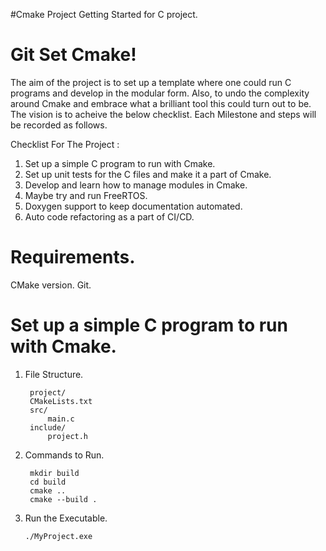 #Cmake Project Getting Started for C project.

# Git Set Cmake!

The aim of the project is to set up a template where one could run C programs and develop in the modular form. Also, to undo the complexity around Cmake and embrace what a brilliant tool this could turn out to be.
The vision is to acheive the below checklist. Each Milestone and steps will be recorded as follows.

Checklist For The Project :

 1. Set up a simple C program to run with Cmake.
 2. Set up unit tests for the C files and make it a part of Cmake.
 3. Develop and learn how to manage modules in Cmake.
 4. Maybe try and run FreeRTOS.
 5. Doxygen support to keep documentation automated.
 6. Auto code refactoring as a part of CI/CD.

# Requirements.

CMake version.
Git.


# Set up a simple C program to run with Cmake.

1. File Structure.

        project/
        CMakeLists.txt
        src/
            main.c
        include/
            project.h
2. Commands to Run.
	

	    mkdir build
	    cd build
	    cmake ..
	    cmake --build .

3. Run the Executable.

	   ./MyProject.exe

	
